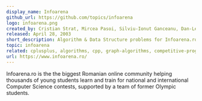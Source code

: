 ```yaml
---
display_name: Infoarena
github_url: https://github.com/topics/infoarena
logo: infoarena.png
created_by: Cristian Strat, Mircea Pasoi, Silviu-Ionut Ganceanu, Dan-Leonard Crestez
released: April 28, 2003
short_description: Algorithm & Data Structure problems for Infoarena.ro
topic: infoarena
related: cplusplus, algorithms, cpp, graph-algorithms, competitive-programming, data-structures, binary-search-tree, string-manipulation, sorting-algorithms, graph-theory, dynamic-programming, greedy-algorithms, dijkstra-algorithm, matrix-algebra, geometry-algorithms, lowest-common-ancestor, trie-data-structure
url: https://www.infoarena.ro/
---
```

Infoarena.ro is the the biggest Romanian online community helping thousands of young students learn and train for national and international Computer Science contests, supported by a team of former Olympic students.
